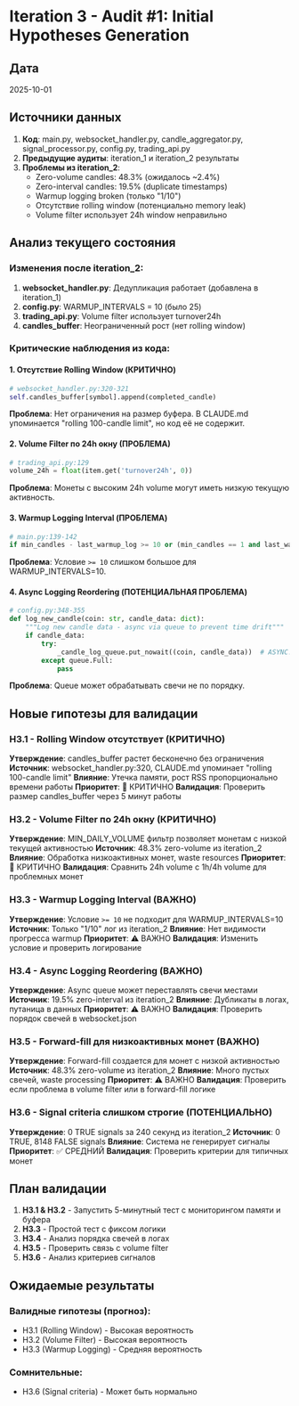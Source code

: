 # Iteration 3 - Audit #1: Initial Hypotheses Generation

## Дата
2025-10-01

## Источники данных
1. **Код**: main.py, websocket_handler.py, candle_aggregator.py, signal_processor.py, config.py, trading_api.py
2. **Предыдущие аудиты**: iteration_1 и iteration_2 результаты
3. **Проблемы из iteration_2**:
   - Zero-volume candles: 48.3% (ожидалось ~2.4%)
   - Zero-interval candles: 19.5% (duplicate timestamps)
   - Warmup logging broken (только "1/10")
   - Отсутствие rolling window (потенциально memory leak)
   - Volume filter использует 24h window неправильно

## Анализ текущего состояния

### Изменения после iteration_2:
1. **websocket_handler.py**: Дедупликация работает (добавлена в iteration_1)
2. **config.py**: WARMUP_INTERVALS = 10 (было 25)
3. **trading_api.py**: Volume filter использует turnover24h
4. **candles_buffer**: Неограниченный рост (нет rolling window)

### Критические наблюдения из кода:

#### 1. Отсутствие Rolling Window (КРИТИЧНО)
```python
# websocket_handler.py:320-321
self.candles_buffer[symbol].append(completed_candle)
```
**Проблема**: Нет ограничения на размер буфера. В CLAUDE.md упоминается "rolling 100-candle limit", но код её не содержит.

#### 2. Volume Filter по 24h окну (ПРОБЛЕМА)
```python
# trading_api.py:129
volume_24h = float(item.get('turnover24h', 0))
```
**Проблема**: Монеты с высоким 24h volume могут иметь низкую текущую активность.

#### 3. Warmup Logging Interval (ПРОБЛЕМА)
```python
# main.py:139-142
if min_candles - last_warmup_log >= 10 or (min_candles == 1 and last_warmup_log == 0):
```
**Проблема**: Условие `>= 10` слишком большое для WARMUP_INTERVALS=10.

#### 4. Async Logging Reordering (ПОТЕНЦИАЛЬНАЯ ПРОБЛЕМА)
```python
# config.py:348-355
def log_new_candle(coin: str, candle_data: dict):
    """Log new candle data - async via queue to prevent time drift"""
    if candle_data:
        try:
            _candle_log_queue.put_nowait((coin, candle_data))  # ASYNC!
        except queue.Full:
            pass
```
**Проблема**: Queue может обрабатывать свечи не по порядку.

## Новые гипотезы для валидации

### H3.1 - Rolling Window отсутствует (КРИТИЧНО)
**Утверждение**: candles_buffer растет бесконечно без ограничения
**Источник**: websocket_handler.py:320, CLAUDE.md упоминает "rolling 100-candle limit"
**Влияние**: Утечка памяти, рост RSS пропорционально времени работы
**Приоритет**: 🔴 КРИТИЧНО
**Валидация**: Проверить размер candles_buffer через 5 минут работы

### H3.2 - Volume Filter по 24h окну (КРИТИЧНО)
**Утверждение**: MIN_DAILY_VOLUME фильтр позволяет монетам с низкой текущей активностью
**Источник**: 48.3% zero-volume из iteration_2
**Влияние**: Обработка низкоактивных монет, waste resources
**Приоритет**: 🔴 КРИТИЧНО
**Валидация**: Сравнить 24h volume с 1h/4h volume для проблемных монет

### H3.3 - Warmup Logging Interval (ВАЖНО)
**Утверждение**: Условие `>= 10` не подходит для WARMUP_INTERVALS=10
**Источник**: Только "1/10" лог из iteration_2
**Влияние**: Нет видимости прогресса warmup
**Приоритет**: ⚠️ ВАЖНО
**Валидация**: Изменить условие и проверить логирование

### H3.4 - Async Logging Reordering (ВАЖНО)
**Утверждение**: Async queue может переставлять свечи местами
**Источник**: 19.5% zero-interval из iteration_2
**Влияние**: Дубликаты в логах, путаница в данных
**Приоритет**: ⚠️ ВАЖНО
**Валидация**: Проверить порядок свечей в websocket.json

### H3.5 - Forward-fill для низкоактивных монет (ВАЖНО)
**Утверждение**: Forward-fill создается для монет с низкой активностью
**Источник**: 48.3% zero-volume из iteration_2
**Влияние**: Много пустых свечей, waste processing
**Приоритет**: ⚠️ ВАЖНО
**Валидация**: Проверить если проблема в volume filter или в forward-fill логике

### H3.6 - Signal criteria слишком строгие (ПОТЕНЦИАЛЬНО)
**Утверждение**: 0 TRUE signals за 240 секунд из iteration_2
**Источник**: 0 TRUE, 8148 FALSE signals
**Влияние**: Система не генерирует сигналы
**Приоритет**: ✅ СРЕДНИЙ
**Валидация**: Проверить критерии для типичных монет

## План валидации

1. **H3.1 & H3.2** - Запустить 5-минутный тест с мониторингом памяти и буфера
2. **H3.3** - Простой тест с фиксом логики
3. **H3.4** - Анализ порядка свечей в логах
4. **H3.5** - Проверить связь с volume filter
5. **H3.6** - Анализ критериев сигналов

## Ожидаемые результаты

### Валидные гипотезы (прогноз):
- H3.1 (Rolling Window) - Высокая вероятность
- H3.2 (Volume Filter) - Высокая вероятность  
- H3.3 (Warmup Logging) - Средняя вероятность

### Сомнительные:
- H3.6 (Signal criteria) - Может быть нормально